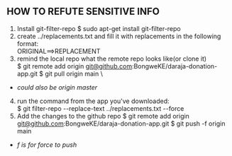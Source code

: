 ## HOW TO REFUTE SENSITIVE INFO
1. Install git-filter-repo
	$ sudo apt-get install git-filter-repo
2. create ../replacements.txt and fill it with replacements in the following format:\
	ORIGINAL==>REPLACEMENT
3. remind the local repo what the remote repo looks like(or clone it)\
	$ git remote add origin git@github.com:BongweKE/daraja-donation-app.git
	$ git pull origin main \
- *could also be origin master*
4. run the command from the app you've downloaded:\
	$ git filter-repo --replace-text ../replacements.txt --force
5. Add the changes to the github repo
	$ git remote add origin git@github.com:BongweKE/daraja-donation-app.git
	$ git push -f origin main
-  *f is for force to push*
